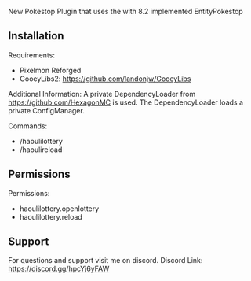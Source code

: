 New Pokestop Plugin that uses the with 8.2 implemented EntityPokestop


## Installation

Requirements:
- Pixelmon Reforged
- GooeyLibs2: https://github.com/landonjw/GooeyLibs

Additional Information:
A private DependencyLoader from https://github.com/HexagonMC is used. The DependencyLoader loads a private ConfigManager.

Commands:
- /haoulilottery
- /haoulireload

## Permissions

Permissions:
- haoulilottery.openlottery
- haoulilottery.reload

## Support

For questions and support visit me on discord.
Discord Link: https://discord.gg/hpcYj6yFAW
